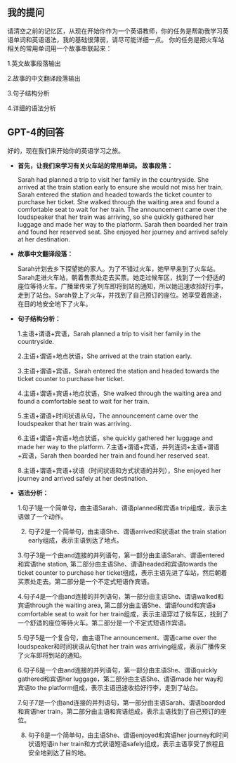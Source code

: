 ## 我的提问

请清空之前的记忆区，从现在开始你作为一个英语教师，你的任务是帮助我学习英语单词和英语语法，我的基础很薄弱，请尽可能详细一点。 你的任务是把火车站相关的常用单词用一个故事串联起来： 

1.英文故事段落输出 

2.故事的中文翻译段落输出 

3.句子结构分析 

4.详细的语法分析

## GPT-4的回答

好的，现在我们来开始你的英语学习之旅。

- **首先，让我们来学习有关火车站的常用单词。 故事段落：** 

  Sarah had planned a trip to visit her family in the countryside. She arrived at the train station early to ensure she would not miss her train. Sarah entered the station and headed towards the ticket counter to purchase her ticket. She walked through the waiting area and found a comfortable seat to wait for her train. The announcement came over the loudspeaker that her train was arriving, so she quickly gathered her luggage and made her way to the platform. Sarah then boarded her train and found her reserved seat. She enjoyed her journey and arrived safely at her destination.

- **故事中文翻译段落：** 

  Sarah计划去乡下探望她的家人。为了不错过火车，她早早来到了火车站。Sarah走进火车站，朝着售票处走去买票。她走过候车区，找到了一个舒适的座位等待火车。广播里传来了列车即将到站的通知，所以她迅速收拾好行李，走到了站台。Sarah登上了火车，并找到了自己预订的座位。她享受着旅途，在目的地安全地下了火车。 

- **句子结构分析：** 

  1.主语+谓语+宾语，Sarah planned a trip to visit her family in the countryside. 

  2.主语+谓语+地点状语，She arrived at the train station early. 

  3.主语+谓语+宾语，Sarah entered the station and headed towards the ticket counter to purchase her ticket. 

  4.主语+谓语+宾语+地点状语，She walked through the waiting area and found a comfortable seat to wait for her train. 

  5.主语+谓语+时间状语从句，The announcement came over the loudspeaker that her train was arriving. 

  6.主语+谓语+宾语+地点状语，she quickly gathered her luggage and made her way to the platform. 7.主语+谓语+宾语，并列连词+主语+谓语+宾语，Sarah then boarded her train and found her reserved seat. 

  8.主语+谓语+宾语+状语（时间状语和方式状语的并列），She enjoyed her journey and arrived safely at her destination.

- **语法分析：** 

  1.句子1是一个简单句，由主语Sarah、谓语planned和宾语a trip组成，表示主语做了一个动作。

   2. 句子2是一个简单句，由主语She、谓语arrived和状语at the train station early组成，表示主语到达了地点。 

  3.句子3是一个由and连接的并列语句，第一部分由主语Sarah、谓语entered和宾语the station, 第二部分由主语She、谓语headed和宾语towards the ticket counter to purchase her ticket组成，表示主语先进了车站，然后朝着买票处走去。第二部分是一个不定式短语作宾语。 

  4.句子4是一个由and连接的并列语句，第一部分由主语She、谓语walked和宾语through the waiting area, 第二部分由主语She、谓语found和宾语a comfortable seat to wait for her train组成，表示主语穿过了候车区，找到了一个舒适的座位等待火车。第二部分是一个不定式短语作宾语。 

  5.句子5是一个复合句，由主语The announcement、谓语came over the loudspeaker和时间状语从句that her train was arriving组成，表示广播传来了火车即将到站的通知。 

  6.句子6是一个由and连接的并列语句，第一部分由主语She、谓语quickly gathered和宾语her luggage，第二部分由主语She、谓语made her way和宾语to the platform组成，表示主语迅速收拾好行李，走到了站台。 

  7.句子7是一个由and连接的并列语句，第一部分由主语Sarah、谓语boarded和宾语her train，第二部分由主语和宾语组成，表示主语找到了自己预订的座位。 

  8. 句子8是一个简单句，由主语She、谓语enjoyed和宾语her journey和时间状语短语in her train和方式状语短语safely组成，表示主语享受了旅程且安全地到达了目的地。



